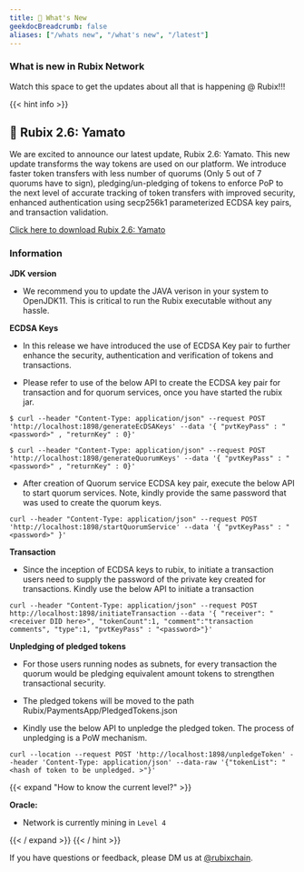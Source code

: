 ```yaml
---
title: 📣 What's New 
geekdocBreadcrumb: false
aliases: ["/whats new", "/what's new", "/latest"]
---
```



### What is new in Rubix Network

 Watch this space to get the updates about all that is happening @ Rubix!!!

{{< hint info >}}

## 🎉 Rubix 2.6: Yamato

We are excited to announce our latest update, Rubix 2.6: Yamato.
This new update transforms the way tokens are used on our platform. We introduce faster token transfers with less number of quorums (Only 5 out of 7 quorums have to sign), pledging/un-pledging of tokens to enforce PoP to the next level of accurate tracking of token transfers with improved security, enhanced authentication using secp256k1 parameterized ECDSA key pairs, and transaction validation.

<a href ="https://github.com/rubixchain/rubixnetwork/releases/tag/2.6"> Click here to download Rubix 2.6: Yamato </a>

### Information 

**JDK version**

- We recommend you to update the JAVA verison in your system to OpenJDK11. This is critical to run the Rubix executable without any hassle.

**ECDSA Keys**

- In this release we have introduced the use of ECDSA Key pair to further enhance the security, authentication and verification of tokens and transactions.

- Please refer to use of the below API to create the ECDSA key pair for transaction and for quorum services, once you have started the rubix jar.

```
$ curl --header "Content-Type: application/json" --request POST 'http://localhost:1898/generateEcDSAKeys' --data '{ "pvtKeyPass" : "<password>" , "returnKey" : 0}'
```


```
$ curl --header "Content-Type: application/json" --request POST 'http://localhost:1898/generateQuorumKeys' --data '{ "pvtKeyPass" : "<password>" , "returnKey" : 0}'
```

- After creation of Quorum service ECDSA key pair, execute the below API to start quorum services. Note, kindly provide the same password that was used to create the quorum keys.

```
curl --header "Content-Type: application/json" --request POST 'http://localhost:1898/startQuorumService' --data '{ "pvtKeyPass" : "<password>" }'
```

**Transaction**

- Since the inception of ECDSA keys to rubix, to initiate a transaction users need to supply the password of the private key created for transactions. Kindly use the below API to initiate a transaction

```
curl --header "Content-Type: application/json" --request POST http://localhost:1898/initiateTransaction --data '{ "receiver": "<receiver DID here>", "tokenCount":1, "comment":"transaction comments", "type":1, "pvtKeyPass" : "<password>"}'
```

**Unpledging of pledged tokens**

- For those users running nodes as subnets, for every transaction the quorum would be pledging equivalent amount tokens to strengthen transactional security.

- The pledged tokens will be moved to the path Rubix/PaymentsApp/PledgedTokens.json

- Kindly use the below API to unpledge the pledged token. The process of unpledging is a PoW mechanism.


```
curl --location --request POST 'http://localhost:1898/unpledgeToken' --header 'Content-Type: application/json' --data-raw '{"tokenList": "<hash of token to be unpledged. >"}'
```

{{< expand "How to know the current level?" >}}

**Oracle:**

- Network is currently mining in `Level 4`

{{< / expand >}}
{{< / hint >}}

If you have questions or feedback, please DM us at [@rubixchain](http://twitter.com/rubixChain).
